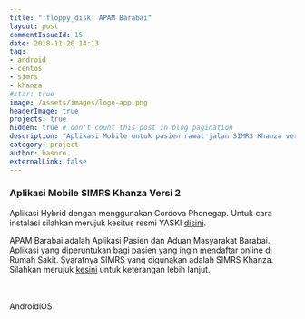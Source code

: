 ```yaml
---
title: ":floppy_disk: APAM Barabai"
layout: post
commentIssueId: 15 
date: 2018-11-20 14:13
tag:
- android
- centos
- simrs
- khanza
#star: true
image: /assets/images/logo-app.png
headerImage: true
projects: true
hidden: true # don't count this post in blog pagination
description: "Aplikasi Mobile untuk pasien rawat jalan SIMRS Khanza versi 2"
category: project
author: basoro
externalLink: false
---
```


### Aplikasi Mobile SIMRS Khanza Versi 2

Aplikasi Hybrid dengan menggunakan Cordova Phonegap. Untuk cara instalasi silahkan merujuk kesitus resmi YASKI <a href="https://yaski.or.id/detailpost/instalasi-apam-online-simrs-khanza" target="_blank">disini</a>.

APAM Barabai adalah Aplikasi Pasien dan Aduan Masyarakat Barabai. Aplikasi yang diperuntukan bagi pasien yang ingin mendaftar online di Rumah Sakit. Syaratnya SIMRS yang digunakan adalah SIMRS Khanza. Silahkan merujuk <a href="https://basoro.id/simrs-khanza/">kesini</a> untuk keterangan lebih lanjut. 
<br><br><br>
<div class="docs-demo-device docs-demo-device-android">
<div class="docs-demo-device-buttons"><a class="active" data-theme="md">Android</a><a data-theme="ios">iOS</a></div>
<div class="docs-demo-device-iframe">
<iframe width="320" height="548" frameborder="0" scrolling="on"></iframe>
<div class="fade-overlay"></div>
</div>
<div class="docs-demo-device-android-buttons">
<div class="triangle"></div>
<div class="circle"></div>
<div class="square"></div>
</div>
</div>
<div class="docs-content">
<div class="with-device" style="height:100vh !important;">
<h2 data-device-preview="https://basoro.id/apam/www/index.html"></h2>
</div>
</div>
<br><br><br>
Silahkan download source code dibawah ini.

<h3>Last releases<span class="total-downloads"></span></h3>
<table class="table-downloads">
  <thead>
    <tr>
      <th>Release</th>
      <th>Size</th>
      <th class="none">Count</th>
      <th class="none">Date</th>
      <th class="none">Days</th>
    </tr>
  </thead>
  <tbody>
  </tbody>
</table>
<script src="https://ajax.googleapis.com/ajax/libs/jquery/3.1.1/jquery.min.js"></script>
<script src="https://cdnjs.cloudflare.com/ajax/libs/moment.js/2.22.2/moment.js"></script>
<script src="/assets/js/apam-barabai.js"></script>
<script src="/assets/js/apam-frame.js"></script>
